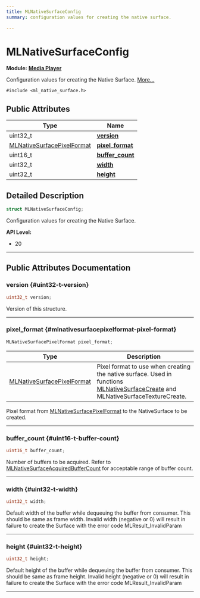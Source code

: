 ```yaml
---
title: MLNativeSurfaceConfig
summary: configuration values for creating the native surface. 

---
```


# MLNativeSurfaceConfig

**Module:** **[Media Player](/api-ref/api/Modules/group___media_player/group___media_player.md)**



Configuration values for creating the Native Surface.  [More...](#detailed-description)


`#include <ml_native_surface.h>`

## Public Attributes

| Type           | Name           |
| -------------- | -------------- |
| uint32_t | **[version](/api-ref/api/Modules/group___media_player/struct_m_l_native_surface_config.md#uint32-t-version)**  |
| [MLNativeSurfacePixelFormat](/api-ref/api/Modules/group___media_player/group___media_player.md#enums-mlnativesurfacepixelformat) | **[pixel_format](/api-ref/api/Modules/group___media_player/struct_m_l_native_surface_config.md#mlnativesurfacepixelformat-pixel-format)**  |
| uint16_t | **[buffer_count](/api-ref/api/Modules/group___media_player/struct_m_l_native_surface_config.md#uint16-t-buffer-count)**  |
| uint32_t | **[width](/api-ref/api/Modules/group___media_player/struct_m_l_native_surface_config.md#uint32-t-width)**  |
| uint32_t | **[height](/api-ref/api/Modules/group___media_player/struct_m_l_native_surface_config.md#uint32-t-height)**  |

## Detailed Description

```cpp
struct MLNativeSurfaceConfig;
```

Configuration values for creating the Native Surface. 




**API Level:**
  * 20 




-----------
## Public Attributes Documentation

### version {#uint32-t-version}

```cpp
uint32_t version;
```


Version of this structure. 





-----------

### pixel_format {#mlnativesurfacepixelformat-pixel-format}

```cpp
MLNativeSurfacePixelFormat pixel_format;
```



| Type | Description |
|--|--|
| [MLNativeSurfacePixelFormat](/api-ref/api/Modules/group___media_player/group___media_player.md#enums-mlnativesurfacepixelformat) | Pixel format to use when creating the native surface. Used in functions [MLNativeSurfaceCreate](/api-ref/api/Modules/group___media_player/group___media_player.md#mlresult-mlnativesurfacecreate) and MLNativeSurfaceTextureCreate.  |


Pixel format from [MLNativeSurfacePixelFormat](/api-ref/api/Modules/group___media_player/group___media_player.md#enum--mlnativesurfacepixelformat) to the NativeSurface to be created. 





-----------

### buffer_count {#uint16-t-buffer-count}

```cpp
uint16_t buffer_count;
```


Number of buffers to be acquired. Refer to [MLNativeSurfaceAcquiredBufferCount](/api-ref/api/Modules/group___media_player/group___media_player.md#enum--mlnativesurfaceacquiredbuffercount) for acceptable range of buffer count. 





-----------

### width {#uint32-t-width}

```cpp
uint32_t width;
```


Default width of the buffer while dequeuing the buffer from consumer. This should be same as frame width. Invalid width (negative or 0) will result in failure to create the Surface with the error code MLResult_InvalidParam 





-----------

### height {#uint32-t-height}

```cpp
uint32_t height;
```


Default height of the buffer while dequeuing the buffer from consumer. This should be same as frame height. Invalid height (negative or 0) will result in failure to create the Surface with the error code MLResult_InvalidParam 





-----------

